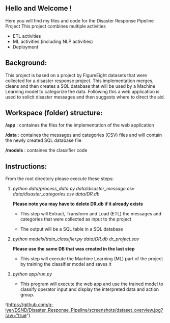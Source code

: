 ## Hello and Welcome !
Here you will find my files and code for the Disaster Response Pipeline Project
This project combines multiple activities
  - ETL activities
  - ML activities (including NLP activities)
  - Deployment
    
## Background:
  This project is based on a project by FigureEight datasets that were collected for a disaster response project.
  This implementation merges, cleans and then creates a SQL database that will be used by a Machine Learning model to categorize the data.
  Following this a web application is used to solicit disaster messages and then suggests where to direct the aid. 
  
 ## Workspace (folder) structure:
 
  **/app** : containes the files for the implementation of the web application
 
 **/data** : containes the messages and categories (CSV) files and will contain the newly created SQL database file
 
 **/models** : containes the classifier code
  
## Instructions:
  From the root directory please execute these steps:
  1.  *python data/process_data.py data/disaster_message.csv data/disaster_categories.csv data/DR.db* 
  
      **Please note you may have to delete DR.db if it already exists**
      
      - This step will Extract, Transform and Load (ETL) the messages and categories that were collected as input to the project
      
      - The output will be a SQL table in a SQL database
      
  2.  *python models/train_classifier.py data/DR.db dr_project.sav*
  
      **Please use the same DB that was created in the last step**
      
      - This step will execute the Machine Learning (ML) part of the project by training the classifier model and saves it
      
  3.  *python app/run.py*
      
      - This program will execute the web app and use the trained model to classify operator input and display the interpreted data and action group.
 


!(https://github.com/g-iyer/DSND/Disaster_Response_Pipeline/screenshots/dataset_overview.jpg?raw="true")

